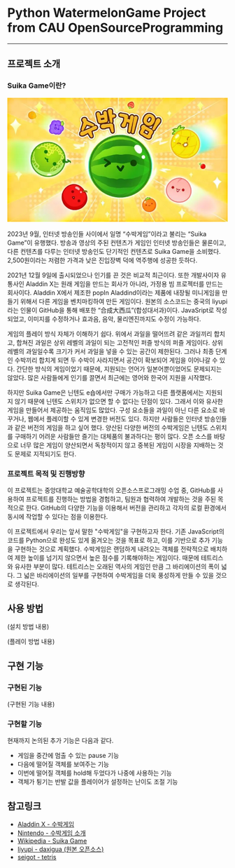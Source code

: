# Python WatermelonGame Project from CAU OpenSourceProgramming
----
## 프로젝트 소개


### Suika Game이란?
<p align="center"><img src="./image01.png"></p>


2023년 9월, 인터넷 방송인들 사이에서 일명 “수박게임”이라고 불리는 “Suika Game”이 유행했다. 방송과 영상의 주된 컨텐츠가 게임인 인터넷 방송인들은 물론이고, 다른 컨텐츠를 다루는 인터넷 방송인도 단기적인 컨텐츠로 Suika Game을 소비했다. 2,500원이라는 저렴한 가격과 낮은 진입장벽 덕에 역주행에 성공한 듯하다.

2021년 12월 9일에 출시되었으나 인기를 끈 것은 비교적 최근이다. 또한 개발사이자 유통사인 Aladdin X는 원래 게임을 만드는 회사가 아니라, 가정용 빔 프로젝터를 만드는 회사이다. Aladdin X에서 제조한 popIn Aladdind이라는 제품에 내장될 미니게임을 만들기 위해서 다른 게임을 벤치마킹하여 만든 게임이다. 원본의 소스코드는 중국의 liyupi라는 인물이 GitHub을 통해 배포한 “合成大西瓜”(합성대서과)이다. JavaSript로 작성되었고, 이미지를 수정하거나 효과음, 음악, 물리엔진까지도 수정이 가능하다.

게임의 플레이 방식 자체가 이해하기 쉽다. 위에서 과일을 떨어뜨려 같은 과일끼리 합치고, 합쳐진 과일은 상위 레벨의 과일이 되는 고전적인 퍼즐 방식의 퍼즐 게임이다. 상위 레벨의 과일일수록 크기가 커서 과일을 넣을 수 있는 공간이 제한된다. 그러나 최종 단계인 수박끼리 합치게 되면 두 수박이 사라지면서 공간이 확보되어 게임을 이어나갈 수 있다. 간단한 방식의 게임이었기 때문에, 지원되는 언어가 일본어뿐이었어도 문제되지는 않았다. 많은 사람들에게 인기를 끌면서 최근에는 영어와 한국어 지원을 시작했다.

하지만 Suika Game은 닌텐도 e숍에서만 구매가 가능하고 다른 플랫폼에서는 지원되지 않기 때문에 닌텐도 스위치가 없으면 할 수 없다는 단점이 있다. 그래서 이와 유사한 게임을 만들어서 제공하는 움직임도 많았다. 구성 요소들을 과일이 아닌 다른 요소로 바꾸거나, 웹에서 플레이할 수 있게 변경한 버전도 있다. 하지만 사람들은 인터넷 방송인들과 같은 버전의 게임을 하고 싶어 했다. 양산된 다양한 버전의 수박게임은 닌텐도 스위치를 구매하기 어려운 사람들만 즐기는 대체품의 불과하다는 평이 많다. 오픈 소스를 바탕으로 너무 많은 게임이 양산되면서 독창적이지 않고 중복된 게임이 시장을 지배하는 것도 문제로 지적되기도 한다.
 

### 프로젝트 목적 및 진행방향
이 프로젝트는 중앙대학교 예술공학대학의 오픈소스프로그래밍 수업 중, GitHub를 사용하여 프로젝트를 진행하는 방법을 경험하고, 팀원과 협력하여 개발하는 것을 주된 목적으로 한다. GitHub의 다양한 기능을 이용해서 버전을 관리하고 각자의 로컬 환경에서 동시에 작업할 수 있다는 점을 이용한다.

이 프로젝트에서 우리는 앞서 말한 "수박게임"을 구현하고자 한다. 기존 JavaScript의 코드를 Python으로 완성도 있게 옮겨오는 것을 목표로 하고, 이를 기반으로 추가 기능을 구현하는 것으로 계획했다. 수박게임은 랜덤하게 내려오는 객체를 전략적으로 배치하여 제한 높이를 넘기지 않으면서 높은 점수를 기록해야하는 게임이다. 때문에 테트리스와 유사한 부분이 많다. 테트리스는 오래된 역사의 게임인 만큼 그 바리에이션의 폭이 넓다. 그 넓은 바리에이션의 일부를 구현하여 수박게임을 더욱 풍성하게 만들 수 있을 것으로 생각된다.



 
## 사용 방법
 
 
(설치 방법 내용)


(플레이 방법 내용)
 
 
 
 
## 구현 기능
 
### 구현된 기능


(구현된 기능 내용)
 
 
### 구현할 기능
 
 
현재까지 논의된 추가 기능은 다음과 같다.
- 게임을 중간에 멈출 수 있는 pause 기능
- 다음에 떨어질 객체를 보여주는 기능
- 이번에 떨어질 객체를 hold해 두었다가 나중에 사용하는 기능
- 객체가 튕기는 반발 값을 플레이어가 설정하는 난이도 조절 기능
 
 
 
 
## 참고링크
- [Aladdin X - 수박게임](https://www.aladdinx.jp/pages/suika-game, "Aladdin X - suika game")
- [Nintendo - 수박게임 소개](https://www.nintendo.co.kr/news/article/1LhrKTUldgxqGObCoCWoZP, "Nintendo. 과일을 성장시켜 수박으로 만들자. 『수박게임』을 아시나요?.")
- [Wikipedia - Suika Game](https://en.wikipedia.org/wiki/Suika_Game, "위키피디아 - 수박게임")
- [liyupi - daxigua (원본 오픈소스)](https://github.com/liyupi/daxigua, "github - liyupi - daxigua")
- [seigot - tetris](https://github.com/seigot/tetris, "github - seigot - tetris")
